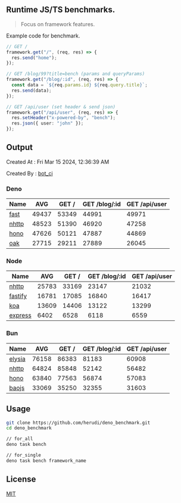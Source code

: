 ## Runtime JS/TS benchmarks.

> Focus on framework features.

Example code for benchmark.
```ts
// GET /
framework.get("/", (req, res) => {
  res.send("home");
});

// GET /blog/99?title=bench (params and queryParams)
framework.get("/blog/:id", (req, res) => {
  const data = `${req.params.id} ${req.query.title}`;
  res.send(data);
});

// GET /api/user (set header & send json)
framework.get("/api/user", (req, res) => {
  res.setHeader("x-powered-by", "bench");
  res.json({ user: "john" });
});
```

## Output
Created At : Fri Mar 15 2024, 12:36:39 AM

Created By : [bot_ci](https://github.com/herudi/deno_benchmarks/commits?author=github-actions%5Bbot%5D)


### Deno
|Name|AVG|GET /|GET /blog/:id|GET /api/user|
|----|----|----|----|----|
|[fast](https://github.com/danteissaias/fast)|49437|53349|44991|49971|
|[nhttp](https://github.com/nhttp/nhttp)|48523|51390|46920|47258|
|[hono](https://github.com/honojs/hono)|47626|50121|47887|44869|
|[oak](https://github.com/oakserver/oak)|27715|29211|27889|26045|
  


### Node
|Name|AVG|GET /|GET /blog/:id|GET /api/user|
|----|----|----|----|----|
|[nhttp](https://github.com/nhttp/nhttp)|25783|33169|23147|21032|
|[fastify](https://github.com/fastify/fastify)|16781|17085|16840|16417|
|[koa](https://github.com/koajs/koa)|13609|14406|13122|13299|
|[express](https://github.com/expressjs/express)|6402|6528|6118|6559|
  


### Bun
|Name|AVG|GET /|GET /blog/:id|GET /api/user|
|----|----|----|----|----|
|[elysia](https://github.com/elysiajs/elysia)|76158|86383|81183|60908|
|[nhttp](https://github.com/nhttp/nhttp)|64824|85848|52142|56482|
|[hono](https://github.com/honojs/hono)|63840|77563|56874|57083|
|[baojs](https://github.com/mattreid1/baojs)|33069|35250|32355|31603|
  



## Usage

```bash
git clone https://github.com/herudi/deno_benchmark.git
cd deno_benchmark

// for_all
deno task bench

// for_single
deno task bench framework_name
```

## License

[MIT](LICENSE)

